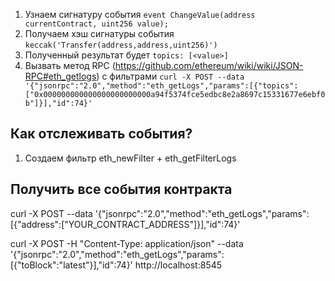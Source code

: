 1. Узнаем сигнатуру события
`event ChangeValue(address currentContract, uint256 value);`
2. Получаем хэш сигнатуры события
`keccak('Transfer(address,address,uint256)')`
3. Полученный результат будет `topics: [<value>]`
4. Вызвать метод RPC (https://github.com/ethereum/wiki/wiki/JSON-RPC#eth_getlogs) с фильтрами
`curl -X POST --data '{"jsonrpc":"2.0","method":"eth_getLogs","params":[{"topics":["0x000000000000000000000000a94f5374fce5edbc8e2a8697c15331677e6ebf0b"]}],"id":74}'`

## Как отслеживать события?

1. Создаем фильтр eth_newFilter + eth_getFilterLogs

## Получить все события контракта 
curl -X POST --data '{"jsonrpc":"2.0","method":"eth_getLogs","params":[{"address":["YOUR_CONTRACT_ADDRESS"]}],"id":74}'

curl -X POST -H "Content-Type: application/json" --data '{"jsonrpc":"2.0","method":"eth_getLogs","params":[{"toBlock":"latest"}],"id":74}' http://localhost:8545 